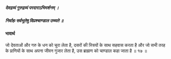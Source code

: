 ##### देवद्रव्यं गुरुद्रव्यं परदाराऽभिमर्शनम् ।
##### निर्वाहः सर्वभूतेषु विप्रश्चाण्डाल उच्यते ॥

#### भावार्थ

जो देवताओं और गरु के धन को चुरा लेता है, दसरों की स्त्रियों के साथ सहवास करता है और जो सभी तरह के प्राणियों के साथ अपना जीवन गुजार लेता है, उस ब्राह्मण को चाण्डाल कहा जाता है ॥ १७ ॥